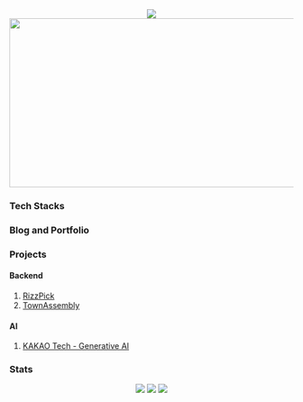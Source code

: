 <div align="center">
  <img src="https://capsule-render.vercel.app/api?type=waving&color=auto&height=150&section=header&text=Wooyong%20Jeong(Woo)" />
  <img src="https://img.shields.io/badge/React-61DAFB?style=flat&logo=React&logoColor=white"/>
</div>
<div>
  <div align="center">
    <a href="https://github.com/devxb/gitanimals">
    <img
      src="https://render.gitanimals.org/farms/jwywoo"
      width="600"
      height="300"
    />
  </a>
  </div>
  
  <h3>Tech Stacks</h3>
  <h3>Blog and Portfolio</h3>
  <h3>Projects</h3>
  <h4>Backend</h4>
  <ol>
    <li><a href="https://www.github.com/RizzPick">RizzPick</a></li>
    <li><a href="https://www.github.com/jwywoo/TownAssembly">TownAssembly</a></li>
  </ol>
  <h4>AI</h4>
  <ol>
    <li><a href="https://github.com/users/jwywoo/projects/9/views/1">KAKAO Tech - Generative AI</a></li>
  </ol>
  
  <h3>Stats</h3>
  
  <div align="center">
    <img src="https://github-readme-stats.vercel.app/api/top-langs/?username=jwywoo&layout=compact">
    <img src="https://github-readme-stats.vercel.app/api?username=jwywoo&show_icons=true">
    <img src="https://capsule-render.vercel.app/api?type=waving&color=auto&height=150&section=footer" />
  </div>




